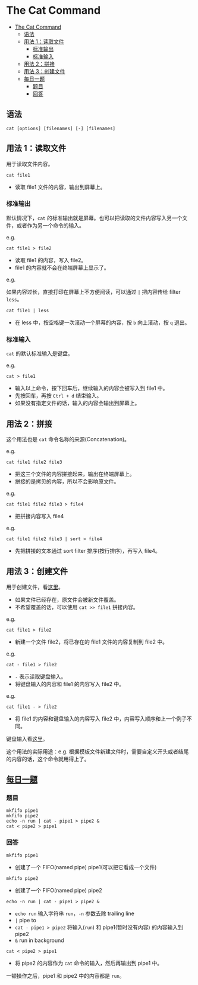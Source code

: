 # The Cat Command

- [The Cat Command](#the-cat-command)
  - [语法](#语法)
  - [用法 1：读取文件](#用法-1读取文件)
    - [标准输出](#标准输出)
    - [标准输入](#标准输入)
  - [用法 2：拼接](#用法-2拼接)
  - [用法 3：创建文件](#用法-3创建文件)
  - [每日一题](#每日一题httpsgithubcomazl397985856fe-interviewissues151)
    - [题目](#题目)
    - [回答](#回答)

## 语法

```shell
cat [options] [filenames] [-] [filenames]
```

## 用法 1：读取文件

用于读取文件内容。

```shell
cat file1
```

-   读取 file1 文件的内容，输出到屏幕上。

### 标准输出

默认情况下，`cat` 的标准输出就是屏幕。也可以把读取的文件内容写入另一个文件，或者作为另一个命令的输入。

e.g.

```shell
cat file1 > file2
```

-   读取 file1 的内容，写入 file2。
-   file1 的内容就不会在终端屏幕上显示了。

e.g.

如果内容过长，直接打印在屏幕上不方便阅读，可以通过 `|` 把内容传给 filter `less`。

```shell
cat file1 | less
```

-   在 less 中，按空格键一次滚动一个屏幕的内容，按 `b` 向上滚动，按 `q` 退出。

### 标准输入

`cat` 的默认标准输入是键盘。

e.g.

```shell
cat > file1
```

-   输入以上命令，按下回车后，继续输入的内容会被写入到 file1 中。
-   先按回车，再按 `Ctrl + d` 结束输入。
-   如果没有指定文件的话，输入的内容会输出到屏幕上。

## 用法 2：拼接

这个用法也是 `cat` 命令名称的来源(Concatenation)。

e.g.

```shell
cat file1 file2 file3
```

-   把这三个文件的内容拼接起来，输出在终端屏幕上。
-   拼接的是拷贝的内容，所以不会影响原文件。

e.g.

```shell
cat file1 file2 file3 > file4
```

-   把拼接内容写入 file4

e.g.

```shell
cat file1 file2 file3 | sort > file4
```

-   先把拼接的文本通过 sort filter 排序(按行排序)，再写入 file4。

## 用法 3：创建文件

用于创建文件，看[这里](#标准输入)。

-   如果文件已经存在，原文件会被新文件覆盖。
-   不希望覆盖的话，可以使用 `cat >> file1` 拼接内容。

e.g.

```shell
cat file1 > file2
```

-   新建一个文件 file2，将已存在的 file1 文件的内容复制到 file2 中。

e.g.

```shell
cat - file1 > file2
```

-   `-` 表示读取键盘输入。
-   将键盘输入的内容和 file1 的内容写入 file2 中。

e.g.

```shell
cat file1 - > file2
```

-   将 file1 的内容和键盘输入的内容写入 file2 中，内容写入顺序和上一个例子不同。

键盘输入看[这里](#标准输入)。

这个用法的实际用途：e.g. 根据模板文件新建文件时，需要自定义开头或者结尾的内容的话，这个命令就用得上了。

## [每日一题](https://github.com/azl397985856/fe-interview/issues/151)

### 题目

```shell
mkfifo pipe1
mkfifo pipe2
echo -n run | cat - pipe1 > pipe2 &
cat < pipe2 > pipe1
```

### 回答

```shell
mkfifo pipe1
```

-   创建了一个 FIFO(named pipe) pipe1(可以把它看成一个文件)

```shell
mkfifo pipe2
```

-   创建了一个 FIFO(named pipe) pipe2

```shell
echo -n run | cat - pipe1 > pipe2 &
```

-   `echo run` 输入字符串 `run`，`-n` 参数去除 trailing line
-   `|` pipe to
-   `cat - pipe1 > pipe2` 将输入(`run`) 和 pipe1(暂时没有内容) 的内容输入到 pipe2
-   `&` run in background

```shell
cat < pipe2 > pipe1
```

-   将 pipe2 的内容作为 `cat` 命令的输入，然后再输出到 pipe1 中。

一顿操作之后，pipe1 和 pipe2 中的内容都是 `run`。
